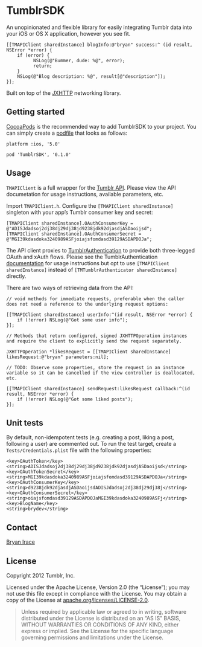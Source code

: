 # TumblrSDK
An unopinionated and flexible library for easily integrating Tumblr data into your iOS or OS X application, however you see fit.

    [[TMAPIClient sharedInstance] blogInfo:@"bryan" success:^ (id result, NSError *error) {
        if (error) {
	          NSLog(@"Bummer, dude: %@", error);
	          return;
        }
        NSLog(@"Blog description: %@", result[@"description"]);
    }];

Built on top of the [JXHTTP](https://github.com/jstn/JXHTTP) networking library.

## Getting started
[CocoaPods](http://cocoapods.org) is the recommended way to add TumblrSDK to your project. You can simply create a [podfile](https://github.com/CocoaPods/CocoaPods/wiki/A-Podfile) that looks as follows:

    platform :ios, '5.0'

    pod 'TumblrSDK', '0.1.0'

## Usage

`TMAPIClient` is a full wrapper for the [Tumblr API](http://www.tumblr.com/docs/en/api/v2). Please view the API documetation for usage instructions, available parameters, etc.

Import `TMAPIClient.h`. Configure the `[TMAPIClient sharedInstance]` singleton with your app’s Tumblr consumer key and secret:

    [TMAPIClient sharedInstance].OAuthConsumerKey = @"ADISJdadsoj2dj38dj29dj38jd9238jdk92djasdjASDaoijsd";
    [TMAPIClient sharedInstance].OAuthConsumerSecret = @"MGI39kdasdoka3240989ASFjoiajsfomdasd39129ASDAPDOJa";

The API client proxies to [TumblrAuthentication](https://github.com/tumblr/tumblr-ios-authentication) to provide both three-legged OAuth and xAuth flows. Please see the TumblrAuthentication [documentation](https://github.com/tumblr/tumblr-ios-authentication#usage) for usage instructions but opt to use `[TMAPIClient sharedInstance]` instead of `[TMTumblrAuthenticator sharedInstance]` directly.

There are two ways of retrieving data from the API:

	// void methods for immediate requests, preferable when the caller does not need a reference to the underlying request options:

	[[TMAPIClient sharedInstance] userInfo:^(id result, NSError *error) {
		if (!error) NSLog(@"Got some user info");
	}];

	// Methods that return configured, signed JXHTTPOperation instances and require the client to explicitly send the request separately.

	JXHTTPOperation *likesRequest = [[TMAPIClient sharedInstance] likesRequest:@"bryan" parameters:nil];

	// TODO: Observe some properties, store the request in an instance variable so it can be cancelled if the view controller is deallocated, etc.

	[[TMAPIClient sharedInstance] sendRequest:likesRequest callback:^(id result, NSError *error) {
		if (!error) NSLog(@"Got some liked posts");
	}];

## Unit tests
By default, non-idempotent tests (e.g. creating a post, liking a post, following a user) are commented out. To run the test target, create a `Tests/Credentials.plist` file with the following properties:

	<key>OAuthToken</key>
	<string>ADISJdadsoj2dj38dj29dj38jd9238jdk92djasdjASDaoijsd</string>
	<key>OAuthTokenSecret</key>
	<string>MGI39kdasdoka3240989ASFjoiajsfomdasd39129ASDAPDOJa</string>
	<key>OAuthConsumerKey</key>
	<string>d9238jdk92djasdjASDaoijsdADISJdadsoj2dj38dj29dj38j</string>
	<key>OAuthConsumerSecret</key>
	<string>oiajsfomdasd39129ASDAPDOJaMGI39kdasdoka3240989ASFj</string>
	<key>BlogName</key>
	<string>brydev</string>

## Contact
[Bryan Irace](http://github.com/irace)

## License
Copyright 2012 Tumblr, Inc.

Licensed under the Apache License, Version 2.0 (the “License”); you may not use this file except in compliance with the License. You may obtain a copy of the License at [apache.org/licenses/LICENSE-2.0](http://www.apache.org/licenses/LICENSE-2.0).

> Unless required by applicable law or agreed to in writing, software distributed under the License is distributed on an “AS IS” BASIS, WITHOUT WARRANTIES OR CONDITIONS OF ANY KIND, either express or implied. See the License for the specific language governing permissions and limitations under the License.

